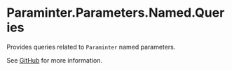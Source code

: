 # Paraminter.Parameters.Named.Queries

Provides queries related to `Paraminter` named parameters.

See [GitHub](https://github.com/Paraminter/Paraminter.Parameters.Named) for more information.